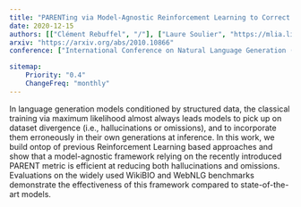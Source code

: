 ```yaml
---
title: "PARENTing via Model-Agnostic Reinforcement Learning to Correct Pathological Behaviors in Data-to-Text Generation"
date: 2020-12-15
authors: [["Clément Rebuffel", "/"], ["Laure Soulier", "https://mlia.lip6.fr/soulier/"], ["Geoffrey Scoutheeten", "https://fr.linkedin.com/in/scout"], ["Patrick Gallinari", "https://fr.linkedin.com/in/patrick-gallinari-88b43b6"]]
arxiv: "https://arxiv.org/abs/2010.10866"
conference: ["International Conference on Natural Language Generation (INLG 2020)", "https://www.inlg2020.org/"]

sitemap:
    Priority: "0.4"
    ChangeFreq: "monthly"
---
```


In language generation models conditioned by structured data, the classical training via maximum likelihood almost always leads models to pick up on dataset divergence (i.e., hallucinations or omissions), and to incorporate them erroneously in their own generations at inference. In this work, we build ontop of previous Reinforcement Learning based approaches and show that a model-agnostic framework relying on the recently introduced PARENT metric is efficient at reducing both hallucinations and omissions. Evaluations on the widely used WikiBIO and WebNLG benchmarks demonstrate the effectiveness of this framework compared to state-of-the-art models. 
